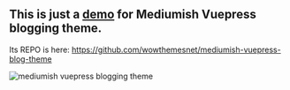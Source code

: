 ## This is just a [demo](https://wowthemesnet.github.io/vuepress-theme-mediumish/) for Mediumish Vuepress blogging theme.

Its REPO is here: https://github.com/wowthemesnet/mediumish-vuepress-blog-theme

![mediumish vuepress blogging theme](https://wowthemesnet.github.io/vuepress-theme-mediumish/assets/img/screenshot.jpg)

<ToggleDarkMode/>
